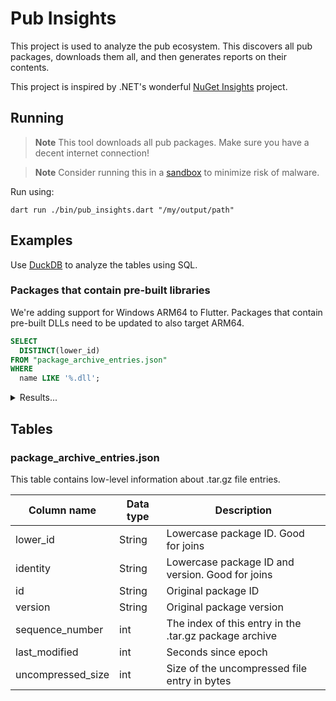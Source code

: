 # Pub Insights

This project is used to analyze the pub ecosystem. This discovers all
pub packages, downloads them all, and then generates reports on their contents.

This project is inspired by .NET's wonderful [NuGet Insights](https://github.com/NuGet/Insights) project.

## Running

> **Note**
> This tool downloads all pub packages. Make sure you have a decent internet
> connection!

> **Note**
> Consider running this in a [sandbox](https://learn.microsoft.com/windows/security/threat-protection/windows-sandbox/windows-sandbox-overview) to minimize risk of malware.

Run using:

```
dart run ./bin/pub_insights.dart "/my/output/path"
```

## Examples

Use [DuckDB](https://duckdb.org/) to analyze the tables using SQL.

### Packages that contain pre-built libraries

We're adding support for Windows ARM64 to Flutter. Packages that contain
pre-built DLLs need to be updated to also target ARM64.

```SQL
SELECT
  DISTINCT(lower_id)
FROM "package_archive_entries.json"
WHERE
  name LIKE '%.dll';
```

<details>
<summary>Results...</summary>

```
agent_dart
argox
argox_printer
atmos_database
auto_updater
biii_in_serial
clavie_test
cronet_flutter
dargon2
dark_matter
dart_discord_rpc
dart_randomx
dart_sunvox
dart_synthizer
dart_tinydtls_libs
dart_tolk
dartzmq
decentralized_internet
derry
desktop_webview_window
discord_rpc
driver_extensions
es_compression
etebase_flutter
fast_rsa
flutter_avif_windows
flutter_barcode_sdk
flutter_document_scan_sdk
flutter_js
flutter_media_info
flutter_media_metadata
flutter_ocr_sdk
flutter_olm
flutter_opencc_ffi_windows
flutter_plugin_stkouyu
flutter_sparkle
flutter_twain_scanner
flutter_webrtc
flutter_webrtc_haoxin
flutter_zwap_webrtc
foodb_objectbox_adapter
fts5_simple
geiger_localstorage
git2dart_binaries
glew
grpc_cronet
imgui_dart
isar_flutter_libs
kdbx
keri_windows
lexactivator
libusb_new
libusb
lychee_player
medea_jason
medea_flutter_webrtc
mg_msix
msix
n_triples_db
nacl_win
nftgen
nvda_controller_client
ogg_opus_player
openpgp
pdf_text_extraction
pdfium_bindings
profept_server
python_ffi_cpython
quds_db
quick_usb
record_windows
rps
smart_usb
smart_usb_android
sodium_libs
sqflite_common_ffi
sqlcipher_library_windows
sqlite_wrapper
squirrel
starflut
syncfusion_pdfviewer_windows
telegram_client_flutter
tencent_im_sdk_plugin_desktop
tencent_trtc_cloud
tencent_trtc_cloud_professional
test_gavinwjwang
universal_mqtt_client
upload_testing_flutter
vclibs
webview_universal
windows_ocr
windows_printing
winmd
x_media_info
yumeeting_webrtc
znn_sdk_dart
```

</details>

## Tables

### package_archive_entries.json

This table contains low-level information about .tar.gz file entries.

Column name | Data type | Description
-- | -- | --
lower_id | String | Lowercase package ID. Good for joins
identity | String | Lowercase package ID and version. Good for joins
id | String | Original package ID
version | String | Original package version
sequence_number | int | The index of this entry in the .tar.gz package archive
last_modified | int | Seconds since epoch
uncompressed_size | int | Size of the uncompressed file entry in bytes